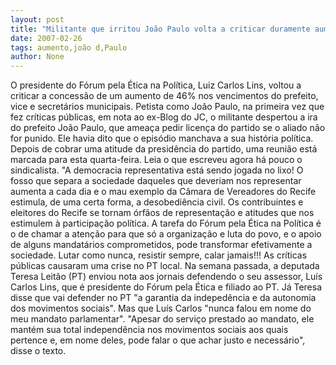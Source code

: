 ```yaml
---
layout: post
title: "Militante que irritou João Paulo volta a criticar duramente aumento de 46%"
date: 2007-02-26
tags: aumento,joão d,Paulo
author: None
---
```

O presidente do Fórum pela Ética na Política, Luiz Carlos Lins, voltou a criticar a concessão de um aumento de 46% nos vencimentos do prefeito, vice e secretários municipais. Petista como João Paulo, na primeira vez que fez críticas públicas, em nota ao ex-Blog do JC, o militante despertou a ira do prefeito João Paulo, que ameaça pedir licença do partido se o aliado não for punido. 
Ele havia dito que o episódio manchava a sua história política. Depois de cobrar uma atitude da presidência do partido, uma reunião está marcada para esta quarta-feira.
Leia o que escreveu agora há pouco o sindicalista.
\"A democracia representativa está sendo jogada no lixo! O fosso que separa a sociedade daqueles que deveriam nos representar aumenta a cada dia e o mau exemplo da Câmara de Vereadores do Recife estimula, de uma certa forma, a desobediência civil. Os contribuintes e eleitores do Recife se tornam órfãos de representação e atitudes que nos estimulem à participação política. A tarefa do Fórum pela Ética na Política é o de chamar a atenção para que só a organização e luta do povo, e o apoio de alguns mandatários comprometidos, pode transformar efetivamente a sociedade. Lutar como nunca, resistir sempre, calar jamais!!! 
As críticas públicas causaram uma crise no PT local.
Na semana passada, a deputada Teresa Leitão (PT) enviou nota aos jornais defendendo o seu assessor, Luís Carlos Lins, que é presidente do Fórum pela Ética e filiado ao PT. 
Já Teresa disse que vai defender no PT \"a garantia da indepedência e da autonomia dos movimentos sociais\". Mas que Luís Carlos \"nunca falou em nome do meu mandato parlamentar\". \"Apesar do serviço prestado ao mandato, ele mantém sua total independência nos movimentos sociais aos quais pertence e, em nome deles, pode falar o que achar justo e necessário\", disse o texto. 